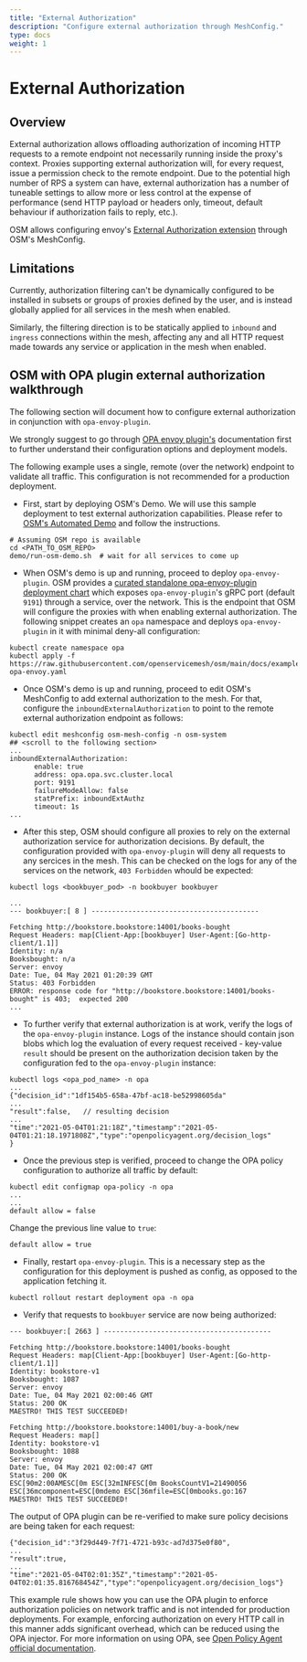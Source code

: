 ```yaml
---
title: "External Authorization"
description: "Configure external authorization through MeshConfig."
type: docs
weight: 1
---
```

# External Authorization

## Overview
External authorization allows offloading authorization of incoming HTTP requests to a remote endpoint not necessarily running inside the proxy's context.
Proxies supporting external authorization will, for every request, issue a permission check to the remote endpoint. Due to the potential high number of RPS a system can have, external authorization has a number of tuneable settings to allow more or less control at the expense of performance (send HTTP payload or headers only, timeout, default behaviour if authorization fails to reply, etc.).

OSM allows configuring envoy's [External Authorization extension](https://www.envoyproxy.io/docs/envoy/latest/configuration/http/http_filters/ext_authz_filter) through OSM's MeshConfig.

## Limitations
Currently, authorization filtering can't be dynamically configured to be installed in subsets or groups of proxies defined by the user, and is instead globally applied for all services in the mesh when enabled.

Similarly, the filtering direction is to be statically applied to  `inbound` and `ingress` connections within the mesh, affecting any and all HTTP request made towards any service or application in the mesh when enabled.


## OSM with OPA plugin external authorization walkthrough
The following section will document how to configure external authorization in conjunction with `opa-envoy-plugin`.

We strongly suggest to go through [OPA envoy plugin's](https://github.com/open-policy-agent/opa-envoy-plugin) documentation first to further understand their configuration options and deployment models.

The following example uses a single, remote (over the network) endpoint to validate all traffic. This configuration is not recommended for a production deployment.

- First, start by deploying OSM's Demo. We will use this sample deployment to test external authorization capabilities. Please refer to [OSM's Automated Demo](https://github.com/openservicemesh/osm/tree/main/demo#how-to-run-the-osm-automated-demo) and follow the instructions.

```
# Assuming OSM repo is available
cd <PATH_TO_OSM_REPO>
demo/run-osm-demo.sh  # wait for all services to come up
```

- When OSM's demo is up and running, proceed to deploy `opa-envoy-plugin`. OSM provides a [curated standalone opa-envoy-plugin deployment chart](https://github.com/openservicemesh/osm/blob/main/docs/example/manifests/opa/deploy-opa-envoy.yaml) which exposes `opa-envoy-plugin`'s gRPC port (default `9191`) through a service, over the network. This is the endpoint that OSM will configure the proxies with when enabling external authorization. The following snippet creates an `opa` namespace and deploys `opa-envoy-plugin` in it with minimal deny-all configuration:

```
kubectl create namespace opa
kubectl apply -f https://raw.githubusercontent.com/openservicemesh/osm/main/docs/example/manifests/opa/deploy-opa-envoy.yaml
```

- Once OSM's demo is up and running, proceed to edit OSM's MeshConfig to add external authorization to the mesh. For that, configure the `inboundExternalAuthorization` to point to the remote external authorization endpoint as follows:

```
kubectl edit meshconfig osm-mesh-config -n osm-system
## <scroll to the following section>
...
inboundExternalAuthorization:
      enable: true
      address: opa.opa.svc.cluster.local
      port: 9191
      failureModeAllow: false
      statPrefix: inboundExtAuthz
      timeout: 1s
...
```

- After this step, OSM should configure all proxies to rely on the external authorization service for authorization decisions. By default, the configuration provided with `opa-envoy-plugin` will deny all requests to any sercices in the mesh. This can be checked on the logs for any of the services on the network, `403 Forbidden` whould be expected:
```
kubectl logs <bookbuyer_pod> -n bookbuyer bookbuyer
```
```
...
--- bookbuyer:[ 8 ] -----------------------------------------

Fetching http://bookstore.bookstore:14001/books-bought
Request Headers: map[Client-App:[bookbuyer] User-Agent:[Go-http-client/1.1]]
Identity: n/a
Booksbought: n/a
Server: envoy
Date: Tue, 04 May 2021 01:20:39 GMT
Status: 403 Forbidden
ERROR: response code for "http://bookstore.bookstore:14001/books-bought" is 403;  expected 200
...
```

- To further verify that external authorization is at work, verify the logs of the `opa-envoy-plugin` instance. Logs of the instance should contain json blobs which log the evaluation of every request received - key-value `result` should be present on the authorization decision taken by the configuration fed to the `opa-envoy-plugin` instance:
```
kubectl logs <opa_pod_name> -n opa
...
{"decision_id":"1df154b5-658a-47bf-ac18-be52998605da"
...
"result":false,   // resulting decision
...
"time":"2021-05-04T01:21:18Z","timestamp":"2021-05-04T01:21:18.1971808Z","type":"openpolicyagent.org/decision_logs"
}
```

- Once the previous step is verified, proceed to change the OPA policy configuration to authorize all traffic by default:

```
kubectl edit configmap opa-policy -n opa
...
...
default allow = false
```
Change the previous line value to `true`:
```
default allow = true
```

- Finally, restart `opa-envoy-plugin`. This is a necessary step as the configuration for this deployment is pushed as config, as opposed to the application fetching it.
```
kubectl rollout restart deployment opa -n opa
```

- Verify that requests to `bookbuyer` service are now being authorized:
```
--- bookbuyer:[ 2663 ] -----------------------------------------

Fetching http://bookstore.bookstore:14001/books-bought
Request Headers: map[Client-App:[bookbuyer] User-Agent:[Go-http-client/1.1]]
Identity: bookstore-v1
Booksbought: 1087
Server: envoy
Date: Tue, 04 May 2021 02:00:46 GMT
Status: 200 OK
MAESTRO! THIS TEST SUCCEEDED!

Fetching http://bookstore.bookstore:14001/buy-a-book/new
Request Headers: map[]
Identity: bookstore-v1
Booksbought: 1088
Server: envoy
Date: Tue, 04 May 2021 02:00:47 GMT
Status: 200 OK
ESC[90m2:00AMESC[0m ESC[32mINFESC[0m BooksCountV1=21490056 ESC[36mcomponent=ESC[0mdemo ESC[36mfile=ESC[0mbooks.go:167
MAESTRO! THIS TEST SUCCEEDED!
```

The output of OPA plugin can be re-verified to make sure policy decisions are being taken for each request:
```
{"decision_id":"3f29d449-7f71-4721-b93c-ad7d375e0f80",
...
"result":true,
...
"time":"2021-05-04T02:01:35Z","timestamp":"2021-05-04T02:01:35.816768454Z","type":"openpolicyagent.org/decision_logs"}
```

This example rule shows how you can use the OPA plugin to enforce authorization policies on network traffic and is not intended for production deployments. For example, enforcing authorization on every HTTP call in this manner adds significant overhead, which can be reduced using the OPA injector. For more information on using OPA, see [Open Policy Agent official documentation](https://www.openpolicyagent.org/docs/latest/).

